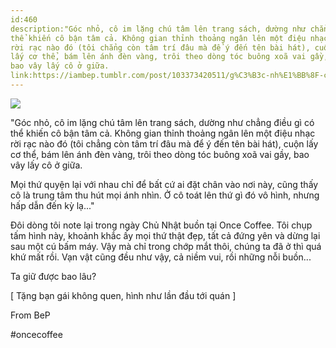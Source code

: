 ```yaml
---
id:460
description:"Góc nhỏ, cô im lặng chú tâm lên trang sách, dường như chẳng điều gì có
thể khiến cô bận tâm cả. Không gian thỉnh thoảng ngân lên một điệu nhạc
rời rạc nào đó (tôi chẳng còn tâm trí đâu mà để ý đến tên bài hát), cuộn
lấy cơ thể, bám lên ánh đèn vàng, trôi theo dòng tóc buông xoã vai gầy,
bao vây lấy cô ở giữa.
link:https://iambep.tumblr.com/post/103373420511/g%C3%B3c-nh%E1%BB%8F-c%C3%B4-im-l%E1%BA%B7ng-ch%C3%BA-t%C3%A2m-l%C3%AAn-trang-s%C3%A1ch-d%C6%B0%E1%BB%9Dng
---
```


![](https://64.media.tumblr.com/20e3bbfc144a78cbf913f63d9650548f/tumblr_nfi0rcCsv41u3a9rjo1_1280.jpg)

"Góc nhỏ, cô im lặng chú tâm lên trang sách, dường như chẳng điều gì có
thể khiến cô bận tâm cả. Không gian thỉnh thoảng ngân lên một điệu nhạc
rời rạc nào đó (tôi chẳng còn tâm trí đâu mà để ý đến tên bài hát), cuộn
lấy cơ thể, bám lên ánh đèn vàng, trôi theo dòng tóc buông xoã vai gầy,
bao vây lấy cô ở giữa.

Mọi thứ quyện lại với nhau chỉ để bất cứ ai đặt chân vào nơi này, cũng thấy
cô là trung tâm thu hút mọi ánh nhìn. Ở cô toát lên thứ gì đó vô hình, nhưng
hấp dẫn đến kỳ lạ..."

Đôi dòng tôi note lại trong ngày Chủ Nhật buồn tại Once Coffee. Tôi chụp
tấm hình này, khoảnh khắc ấy mọi thứ thật đẹp, tất cả đứng yên và dừng lại
sau một cú bấm máy. Vậy mà chỉ trong chớp mắt thôi, chúng ta đã ở thì quá
khứ mất rồi. Vạn vật cũng đều như vậy, cả niềm vui, rồi những nỗi buồn...

Ta giữ được bao lâu?

[ Tặng bạn gái không quen, hình như lần đầu tới quán ]

From BeP‪

#‎oncecoffee‬